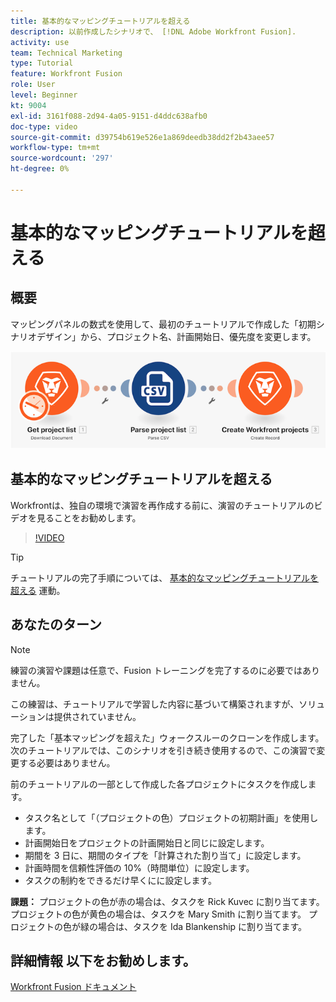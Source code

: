 ```yaml
---
title: 基本的なマッピングチュートリアルを超える
description: 以前作成したシナリオで、 [!DNL Adobe Workfront Fusion].
activity: use
team: Technical Marketing
type: Tutorial
feature: Workfront Fusion
role: User
level: Beginner
kt: 9004
exl-id: 3161f088-2d94-4a05-9151-d4ddc638afb0
doc-type: video
source-git-commit: d39754b619e526e1a869deedb38dd2f2b43aee57
workflow-type: tm+mt
source-wordcount: '297'
ht-degree: 0%

---
```


# 基本的なマッピングチュートリアルを超える

## 概要

マッピングパネルの数式を使用して、最初のチュートリアルで作成した「初期シナリオデザイン」から、プロジェクト名、計画開始日、優先度を変更します。

![Fusion シナリオのイメージ](assets/understand-the-basics-1.png)

## 基本的なマッピングチュートリアルを超える

Workfrontは、独自の環境で演習を再作成する前に、演習のチュートリアルのビデオを見ることをお勧めします。

>[!VIDEO](https://video.tv.adobe.com/v/335264/?quality=12)

>[!TIP]
>
>チュートリアルの完了手順については、 [基本的なマッピングチュートリアルを超える](https://experienceleague.adobe.com/docs/workfront-learn/tutorials-workfront/fusion/exercises/beyond-basic-mapping.html?lang=en) 運動。

## あなたのターン

>[!NOTE]
>
>練習の演習や課題は任意で、Fusion トレーニングを完了するのに必要ではありません。

この練習は、チュートリアルで学習した内容に基づいて構築されますが、ソリューションは提供されていません。

完了した「基本マッピングを超えた」ウォークスルーのクローンを作成します。 次のチュートリアルでは、このシナリオを引き続き使用するので、この演習で変更する必要はありません。

前のチュートリアルの一部として作成した各プロジェクトにタスクを作成します。

* タスク名として「（プロジェクトの色）プロジェクトの初期計画」を使用します。
* 計画開始日をプロジェクトの計画開始日と同じに設定します。
* 期間を 3 日に、期間のタイプを「計算された割り当て」に設定します。
* 計画時間を信頼性評価の 10%（時間単位）に設定します。
* タスクの制約をできるだけ早くにに設定します。

**課題：** プロジェクトの色が赤の場合は、タスクを Rick Kuvec に割り当てます。 プロジェクトの色が黄色の場合は、タスクを Mary Smith に割り当てます。 プロジェクトの色が緑の場合は、タスクを Ida Blankenship に割り当てます。

## 詳細情報 以下をお勧めします。

[Workfront Fusion ドキュメント](https://experienceleague.adobe.com/docs/workfront/using/adobe-workfront-fusion/workfront-fusion-2.html?lang=en)
